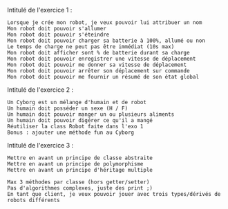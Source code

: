 Intitulé de l'exercice 1 : 

    Lorsque je crée mon robot, je veux pouvoir lui attribuer un nom
    Mon robot doit pouvoir s'allumer
    Mon robot doit pouvoir s'éteindre
    Mon robot doit pouvoir charger sa batterie à 100%, allumé ou non
    Le temps de charge ne peut pas être immédiat (10s max)
    Mon robot doit afficher sont % de batterie durant sa charge
    Mon robot doit pouvoir enregistrer une vitesse de déplacement
    Mon robot doit pouvoir me donner sa vitesse de déplacement
    Mon robot doit pouvoir arrêter son déplacement sur commande
    Mon robot doit pouvoir me fournir un résumé de son état global

Intitulé de l'exercice 2 :

    Un Cyborg est un mélange d'humain et de robot
    Un humain doit posséder un sexe (H / F)
    Un humain doit pouvoir manger un ou plusieurs aliments
    Un humain doit pouvoir digérer ce qu'il a mangé
    Réutiliser la class Robot faite dans l'exo 1
    Bonus : ajouter une méthode fun au Cyborg

Intitulé de l'exercice 3 :

    Mettre en avant un principe de classe abstraite
    Mettre en avant un principe de polymorphisme
    Mettre en avant un principe d'héritage multiple

    Max 3 méthodes par classe (hors getter/setter)
    Pas d'algorithmes complexes, juste des print ;)
    En tant que client, je veux pouvoir jouer avec trois types/dérivés de robots différents



